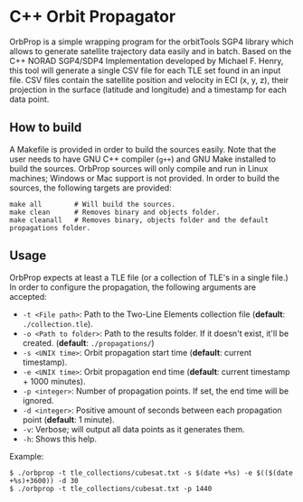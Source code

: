 # C++ Orbit Propagator

OrbProp is a simple wrapping program for the orbitTools SGP4 library which allows to generate satellite trajectory data easily and in batch. Based on the C++ NORAD SGP4/SDP4 Implementation developed by Michael F. Henry, this tool will generate a single CSV file for each TLE set found in an input file. CSV files contain the satellite position and velocity in ECI (x, y, z), their projection in the surface (latitude and longitude) and a timestamp for each data point.

## How to build

A Makefile is provided in order to build the sources easily. Note that the user needs to have GNU C++ compiler (`g++`) and GNU Make installed to build the sources. OrbProp sources will only compile and run in Linux machines; Windows or Mac support is not provided. In order to build the sources, the following targets are provided:

    make all        # Will build the sources.
    make clean      # Removes binary and objects folder.
    make cleanall   # Removes binary, objects folder and the default propagations folder.

## Usage

OrbProp expects at least a TLE file (or a collection of TLE's in a single file.) In order to configure the propagation, the following arguments are accepted:

* `-t <File path>`: Path to the Two-Line Elements collection file (**default**: `./collection.tle`).
* `-o <Path to folder>`: Path to the results folder. If it doesn't exist, it'll be created. (**default**: `./propagations/`)
* `-s <UNIX time>`: Orbit propagation start time (**default**: current timestamp).
* `-e <UNIX time>`: Orbit propagation end time (**default**: current timestamp + 1000 minutes).
* `-p <integer>`: Number of propagation points. If set, the end time will be ignored.
* `-d <integer>`: Positive amount of seconds between each propagation point (**default**: 1 minute).
* `-v`: Verbose; will output all data points as it generates them.
* `-h`: Shows this help.

Example:

    $ ./orbprop -t tle_collections/cubesat.txt -s $(date +%s) -e $(($(date +%s)+3600)) -d 30
    $ ./orbprop -t tle_collections/cubesat.txt -p 1440
